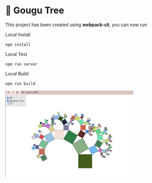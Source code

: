 # 🚀 Gougu Tree

This project has been created using **webpack-cli**, you can now run

Local Install
```
npm install
```

Local Test
```
npm run server
```

Local Build
```
npm run build
```

<img src="gougu-tree.gif"/>